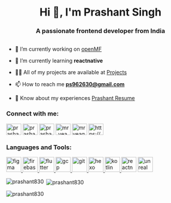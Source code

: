 <h1 align="center">Hi 👋, I'm Prashant Singh</h1>
<h3 align="center">A passionate frontend developer from India</h3>


<p align="left"> <a href="https://twitter.com/" target="blank"><img src="https://img.shields.io/twitter/follow/?logo=twitter&style=for-the-badge" alt="" /></a> </p>

- 🔭 I’m currently working on [openMF](https://github.com/openMF/mifos-mobile-cn/)

- 🌱 I’m currently learning **reactnative**

- 👨‍💻 All of my projects are available at [Projects](https://github.com/Prashant830?tab=repositories)

- 📫 How to reach me **ps962630@gmail.com**

- 📄 Know about my experiences [Prashant Resume](https://drive.google.com/file/d/1LkCL_GgdyN4nFKeh5XSfeQXVOcdlsxfk/view?usp=sharing)


<h3 align="left">Connect with me:</h3>
<p align="left">
<a href="https://dev.to/prashant830" target="blank"><img align="center" src="https://cdn.jsdelivr.net/npm/simple-icons@3.0.1/icons/dev-dot-to.svg" alt="prashant830" height="30" width="40" /></a>
<a href="https://linkedin.com/in/prashant-singh-a612541a6" target="blank"><img align="center" src="https://cdn.jsdelivr.net/npm/simple-icons@3.0.1/icons/linkedin.svg" alt="prashant-singh-a612541a6" height="30" width="40" /></a>
<a href="https://fb.com/prashant singh" target="blank"><img align="center" src="https://cdn.jsdelivr.net/npm/simple-icons@3.0.1/icons/facebook.svg" alt="prashant singh" height="30" width="40" /></a>
<a href="https://instagram.com/mr_yeager_" target="blank"><img align="center" src="https://cdn.jsdelivr.net/npm/simple-icons@3.0.1/icons/instagram.svg" alt="mr_yeager_" height="30" width="40" /></a>
<a href="https://www.youtube.com/c/mr yeager" target="blank"><img align="center" src="https://cdn.jsdelivr.net/npm/simple-icons@3.0.1/icons/youtube.svg" alt="mr yeager" height="30" width="40" /></a>
<a href="/https://www.famousappbox.online/" target="blank"><img align="center" src="https://cdn.jsdelivr.net/npm/simple-icons@3.0.1/icons/rss.svg" alt="https://www.famousappbox.online/" height="30" width="40" /></a>
</p>

<h3 align="left">Languages and Tools:</h3>
<p align="left"> <a href="https://developer.android.com" target="_blank"> <a href="https://www.figma.com/" target="_blank"> <img src="https://www.vectorlogo.zone/logos/figma/figma-icon.svg" alt="figma" width="40" height="40"/> </a> <a href="https://firebase.google.com/" target="_blank"> <img src="https://www.vectorlogo.zone/logos/firebase/firebase-icon.svg" alt="firebase" width="40" height="40"/> </a> <a href="https://flutter.dev" target="_blank"> <img src="https://www.vectorlogo.zone/logos/flutterio/flutterio-icon.svg" alt="flutter" width="40" height="40"/> </a> <a href="https://cloud.google.com" target="_blank"> <img src="https://www.vectorlogo.zone/logos/google_cloud/google_cloud-icon.svg" alt="gcp" width="40" height="40"/> </a> <a href="https://git-scm.com/" target="_blank"> <img src="https://www.vectorlogo.zone/logos/git-scm/git-scm-icon.svg" alt="git" width="40" height="40"/> </a> <a href="hexo.io/" target="_blank"> <img src="https://www.vectorlogo.zone/logos/hexoio/hexoio-icon.svg" alt="hexo" width="40" height="40"/> </a> </a> <a href="https://kotlinlang.org" target="_blank"> <img src="https://www.vectorlogo.zone/logos/kotlinlang/kotlinlang-icon.svg" alt="kotlin" width="40" height="40"/> </a>  <img src="https://reactnative.dev/img/header_logo.svg" alt="reactnative" width="40" height="40"/> </a> <a href="https://unrealengine.com/" target="_blank"> <img src="https://raw.githubusercontent.com/kenangundogan/fontisto/036b7eca71aab1bef8e6a0518f7329f13ed62f6b/icons/svg/brand/unreal-engine.svg" alt="unreal" width="40" height="40"/> </a> </p>

<p><img align="left" src="https://github-readme-stats.vercel.app/api/top-langs?username=prashant830&show_icons=true&locale=en&layout=compact" alt="prashant830" /></p>

<p>&nbsp;<img align="center" src="https://github-readme-stats.vercel.app/api?username=prashant830&show_icons=true&locale=en" alt="prashant830" /></p>

<p><img align="center" src="https://github-readme-streak-stats.herokuapp.com/?user=prashant830&" alt="prashant830" /></p>

